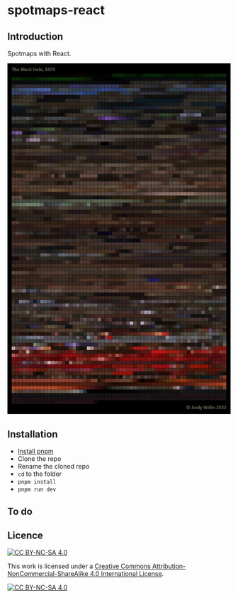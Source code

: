 # spotmaps-react

## Introduction

Spotmaps with React.

![The Black Hole, 1979](docs/Black%20Hole%2C%20The.png)

## Installation

- [Install pnpm](https://pnpm.io/installation)
- Clone the repo
- Rename the cloned repo
- `cd` to the folder
- `pnpm install`
- `pnpm run dev`

## To do

## Licence

[![CC BY-NC-SA 4.0][cc-by-nc-sa-shield]][cc-by-nc-sa]

This work is licensed under a
[Creative Commons Attribution-NonCommercial-ShareAlike 4.0 International License][cc-by-nc-sa].

[![CC BY-NC-SA 4.0][cc-by-nc-sa-image]][cc-by-nc-sa]

[cc-by-nc-sa]: http://creativecommons.org/licenses/by-nc-sa/4.0/
[cc-by-nc-sa-image]: https://licensebuttons.net/l/by-nc-sa/4.0/88x31.png
[cc-by-nc-sa-shield]: https://img.shields.io/badge/License-CC%20BY--NC--SA%204.0-lightgrey.svg
